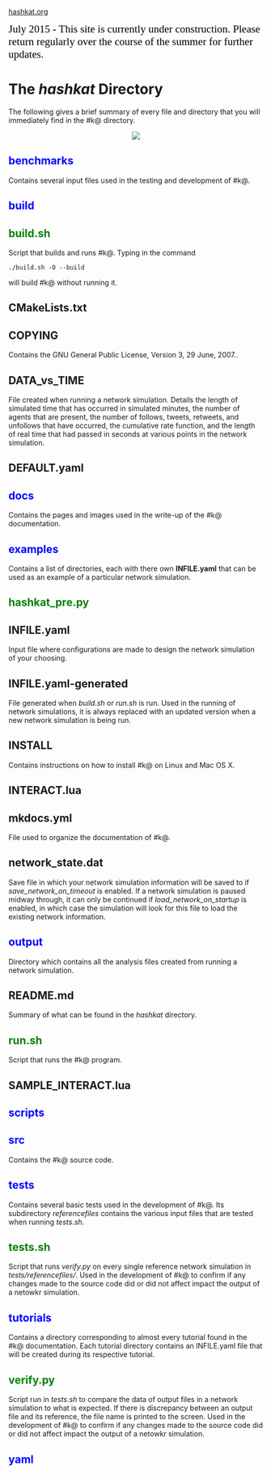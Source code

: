 [hashkat.org](http://hashkat.org)

<span style="color:black; font-family:Georgia; font-size:1.5em;">July 2015 - This site is currently under construction. Please return regularly over the course of the summer for further updates. </span>

# The *hashkat* Directory

The following gives a brief summary of every file and directory that you will immediately find in the #k@ directory.

<p align='center'>
<img src='../img/directory.png'>
</p>

## <span style="color:blue">benchmarks</span>

Contains several input files used in the testing and development of #k@.

## <span style="color:blue">build</span> 




## <span style="color:green">build.sh</span> 

Script that builds and runs #k@. Typing in the command

`./build.sh -O --build`

will build #k@ without running it.

## CMakeLists.txt



## COPYING

Contains the GNU General Public License, Version 3, 29 June, 2007..

## DATA_vs_TIME

File created when running a network simulation. Details the length of simulated time that has occurred in simulated minutes, the number of agents that are present, the number of follows, tweets, retweets, and unfollows that have occurred, the cumulative rate function, and the length of real time that had passed in seconds at various points in the network simulation.

## DEFAULT.yaml



## <span style="color:blue">docs</span> 

Contains the pages and images used in the write-up of the #k@ documentation.

## <span style="color:blue">examples</span> 

Contains a list of directories, each with there own **INFILE.yaml** that can be used as an example of a particular network simulation.

## <span style="color:green">hashkat_pre.py</span>



## INFILE.yaml

Input file where configurations are made to design the network simulation of your choosing.

## INFILE.yaml-generated

File generated when *build.sh* or *run.sh* is run. Used in the running of network simulations, it is always replaced with an updated version when a new network simulation is being run.

## INSTALL

Contains instructions on how to install #k@ on Linux and Mac OS X.

## INTERACT.lua



## mkdocs.yml

File used to organize the documentation of #k@.

## network_state.dat

Save file in which your network simulation information will be saved to if *save_network_on_timeout* is enabled. If a network simulation is paused midway through, it can only be continued if *load_network_on_startup* is enabled, in which case the simulation will look for this file to load the existing network information. 

## <span style="color:blue">output</span>

Directory which contains all the analysis files created from running a network simulation.

## README.md

Summary of what can be found in the *hashkat* directory.

## <span style="color:green">run.sh</span>

Script that runs the #k@ program.

## SAMPLE_INTERACT.lua



## <span style="color:blue">scripts</span> 



## <span style="color:blue">src</span>

Contains the #k@ source code.

## <span style="color:blue">tests</span>

Contains several basic tests used in the development of #k@. Its subdirectory *referencefiles* contains the various input files that are tested when running *tests.sh*.

## <span style="color:green">tests.sh</span> 

Script that runs *verify.py* on every single reference network simulation in *tests/referencefiles/*. Used in the development of #k@ to confirm if any changes made to the source code did or did not affect impact the output of a netowkr simulation.

## <span style="color:blue">tutorials</span> 

Contains a directory corresponding to almost every tutorial found in the #k@ documentation. Each tutorial directory contains an INFILE.yaml file that will be created during its respective tutorial.

## <span style="color:green">verify.py</span> 

Script run in *tests.sh* to compare the data of output files in a network simulation to what is expected. If there is discrepancy between an output file and its reference, the file name is printed to the screen. Used in the development of #k@ to confirm if any changes made to the source code did or did not affect impact the output of a netowkr simulation.   

## <span style="color:blue">yaml</span>

